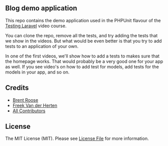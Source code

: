## Blog demo application

This repo contains the demo application used in the PHPUnit flavour of the [Testing Laravel](https://testing-laravel.com) video course.

You can clone the repo, remove all the tests, and try adding the tests that we show in the videos. But what would be even better is that you try to add tests to an application of your own.

In one of the first videos, we'll show how to add a tests to makes sure that the homepage works. That would probably be a very good one for your app as well. If you see video's on how to add test for models, add tests for the models in your app, and so on.

## Credits

- [Brent Roose](https://github.com/brendt)
- [Freek Van der Herten](https://github.com/freekmurze)
- [All Contributors](../../contributors)

## License

The MIT License (MIT). Please see [License File](LICENSE.md) for more information.
